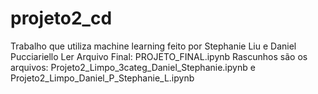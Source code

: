 # projeto2_cd
Trabalho que utiliza machine learning feito por Stephanie Liu e Daniel Pucciariello
Ler Arquivo Final: PROJETO_FINAL.ipynb 
Rascunhos são os arquivos: Projeto2_Limpo_3categ_Daniel_Stephanie.ipynb e 
                            Projeto2_Limpo_Daniel_P_Stephanie_L.ipynb
